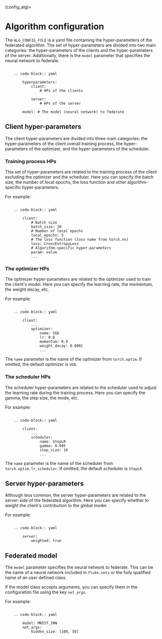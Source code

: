 (config_alg)=

# Algorithm configuration

The `ALG_CONFIG_FILE` is a yaml file containing the hyper-parameters of the federated algorithm.
The set of hyper-parameters are divided into two main categories: the hyper-parameters of the clients and the hyper-parameters of the server. Additionally, there is the `model` parameter that specifies the neural network to federate.

```{eval-rst}

    .. code-block:: yaml

        hyperparameters:
            client:
                # HPs of the clients
            
            server:
                # HPs of the server
            
        model: # The model (neural network) to federate

```


## Client hyper-parameters

The client hyper-parameters are divided into three main categories: the hyper-parameters of the client overall training process, the hyper-parameters of the optimizer, and the hyper-parameters of the scheduler.

### Training process HPs

This set of hyper-parameters are related to the training process of the client excluding the optimizer and the scheduler. Here you can specify the batch size, the number of local epochs, the loss function and other algorithm-specific hyper-parameters.

For example:

```{eval-rst}

    .. code-block:: yaml

        client:
            # Batch size
            batch_size: 10
            # Number of local epochs
            local_epochs: 5
            # The loss function (loss name from torch.nn)
            loss: CrossEntropyLoss
            # Algorithm-specific hyper-parameters
            param: value
            ...

```

### The optimizer HPs

The optimizer hyper-parameters are related to the optimizer used to train the client's model. Here you can specify the learning rate, the momentum, the weight decay, etc.

For example:

```{eval-rst}

    .. code-block:: yaml

        client:
            ...
            optimizer:
                name: SGD
                lr: 0.8
                momentum: 0.9
                weight_decay: 0.0001
                ...

```

The `name` parameter is the name of the optimizer from `torch.optim`. If omitted, the default optimizer is `SGD`.

### The scheduler HPs

The scheduler hyper-parameters are related to the scheduler used to adjust the learning rate during the training process. Here you can specify the gamma, the step size, the mode, etc.

For example:

```{eval-rst}

    .. code-block:: yaml

        client:
            ...
            scheduler:
                name: StepLR
                gamma: 0.995
                step_size: 10
                ...

```

The `name` parameter is the name of the scheduler from `torch.optim.lr_scheduler`. If omitted, the default scheduler is `StepLR`.

## Server hyper-parameters

Although less common, the server hyper-parameters are related to the server-side of the federated algorithm. Here you can specify whether to weight the client's contribution to the global model.

For example:

```{eval-rst}

    .. code-block:: yaml

        server:
            weighted: true

```


## Federated model

The `model` parameter specifies the neural network to federate. This can be the name of a neural network included in `fluke.nets` or the fully qualified name of an user defined class.

If the model class accepts arguments, you can specify them in the configuration file using the key `net_args`.

For example:

```{eval-rst}

    .. code-block:: yaml

        model: MNIST_2NN
        net_args:
            hidden_size: [100, 50]

```
